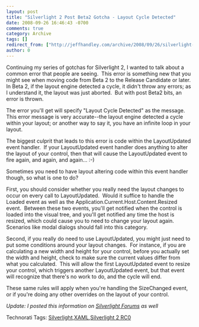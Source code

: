 ```yaml
---
layout: post
title: "Silverlight 2 Post Beta2 Gotcha - Layout Cycle Detected"
date: 2008-09-26 16:46:43 -0700
comments: true
category: Archive
tags: []
redirect_from: ["http://jeffhandley.com/archive/2008/09/26/silverlight-2-post-beta2-gotcha---layout-cycle-detected"]
author: 0
---
```

<!-- more -->
<p>Continuing my series of gotchas for Silverlight 2, I wanted to talk about a common error that people are seeing.  This error is something new that you might see when moving code from Beta 2 to the Release Candidate or later.  In Beta 2, if the layout engine detected a cycle, it didn't throw any errors; as I understand it, the layout was just aborted.  But with post Beta2 bits, an error is thrown.</p>
<p>The error you'll get will specify "Layout Cycle Detected" as the message.  This error message is very accurate--the layout engine detected a cycle within your layout; or another way to say it, you have an infinite loop in your layout.</p>
<p>The biggest culprit that leads to this error is code within the LayoutUpdated event handler.  If your LayoutUpdated event handler does anything to alter the layout of your control, then that will cause the LayoutUpdated event to fire again, and again, and again... :-)</p>
<p>Sometimes you need to have layout altering code within this event handler though, so what is one to do?</p>
<p>First, you should consider whether you really need the layout changes to occur on every call to LayoutUpdated.  Would it suffice to handle the Loaded event as well as the Application.Current.Host.Content.Resized event.  Between these two events, you'll get notified when the control is loaded into the visual tree, and you'll get notified any time the host is resized, which could cause you to need to change your layout again.  Scenarios like modal dialogs should fall into this category.</p>
<p>Second, if you really do need to use LayoutUpdated, you might just need to put some conditions around your layout changes.  For instance, if you are calculating a new width and height for your control, before you actually set the width and height, check to make sure the current values differ from what you calculated.  This will allow the first LayoutUpdated event to resize your control, which triggers another LayoutUpdated event, but that event will recognize that there's no work to do, and the cycle will end.</p>
<p>These same rules will apply when you're handling the SizeChanged event, or if you're doing any other overrides on the layout of your control.</p>
<p><em>Update: I posted this information on <a href="http://silverlight.net/forums/t/30604.aspx">Silverlight Forums</a> as well</em></p>
<div class="wlWriterSmartContent" id="scid:0767317B-992E-4b12-91E0-4F059A8CECA8:23d10125-9126-4ab4-b95c-4111f65033a9" style="PADDING-RIGHT: 0px; DISPLAY: inline; PADDING-LEFT: 0px; PADDING-BOTTOM: 0px; MARGIN: 0px; PADDING-TOP: 0px">Technorati Tags: <a rel="tag" href="http://technorati.com/tags/Silverlight">Silverlight</a>,<a rel="tag" href="http://technorati.com/tags/XAML">XAML</a>,<a rel="tag" href="http://technorati.com/tags/Silverlight%202%20RC0">Silverlight 2 RC0</a></div>

